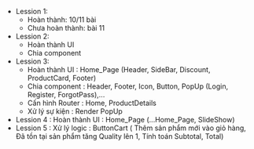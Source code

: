 -   Lession 1:
    -   Hoàn thành: 10/11 bài
    -   Chưa hoàn thành: bài 11
-   Lession 2:
    -   Hoàn thành UI
    -   Chia component
-   Lession 3:
    -   Hoàn thành UI : Home_Page (Header, SideBar, Discount, ProductCard, Footer)
    -   Chia component : Header, Footer, Icon, Button, PopUp (Login, Register, ForgotPass),...
    -   Cấn hình Router : Home, ProductDetails
    -   Xử lý sự kiện : Render PopUp
-   Lession 4 : Hoàn thành UI : Home_Page (...Home_Page, SlideShow)
-   Lession 5 : Xử lý logic : ButtonCart ( Thêm sản phẩm mới vào giỏ hàng, Đã tồn tại sản phẩm tăng Quality lên 1, Tính toán Subtotal, Total)
